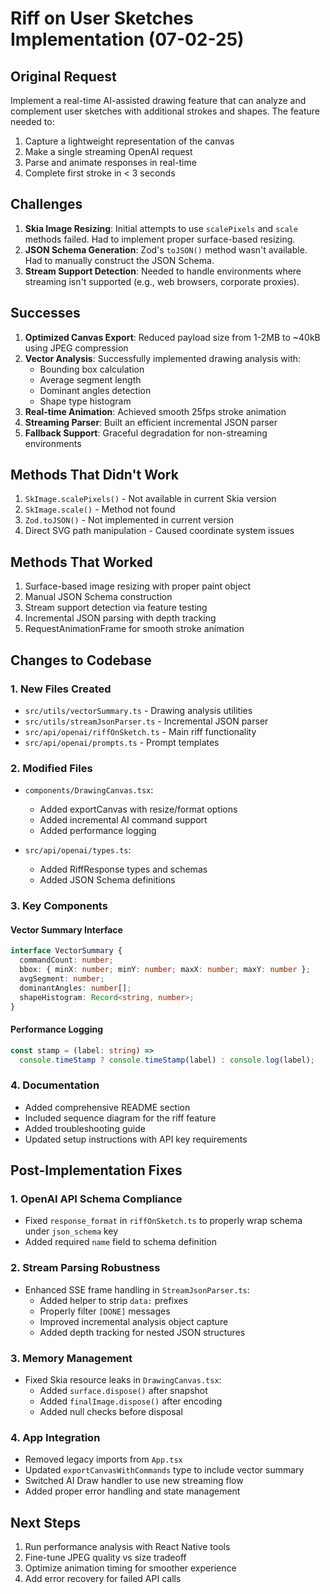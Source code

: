 # Riff on User Sketches Implementation (07-02-25)

## Original Request
Implement a real-time AI-assisted drawing feature that can analyze and complement user sketches with additional strokes and shapes. The feature needed to:
1. Capture a lightweight representation of the canvas
2. Make a single streaming OpenAI request
3. Parse and animate responses in real-time
4. Complete first stroke in < 3 seconds

## Challenges
1. **Skia Image Resizing**: Initial attempts to use `scalePixels` and `scale` methods failed. Had to implement proper surface-based resizing.
2. **JSON Schema Generation**: Zod's `toJSON()` method wasn't available. Had to manually construct the JSON Schema.
3. **Stream Support Detection**: Needed to handle environments where streaming isn't supported (e.g., web browsers, corporate proxies).

## Successes
1. **Optimized Canvas Export**: Reduced payload size from 1-2MB to ~40kB using JPEG compression
2. **Vector Analysis**: Successfully implemented drawing analysis with:
   - Bounding box calculation
   - Average segment length
   - Dominant angles detection
   - Shape type histogram
3. **Real-time Animation**: Achieved smooth 25fps stroke animation
4. **Streaming Parser**: Built an efficient incremental JSON parser
5. **Fallback Support**: Graceful degradation for non-streaming environments

## Methods That Didn't Work
1. `SkImage.scalePixels()` - Not available in current Skia version
2. `SkImage.scale()` - Method not found
3. `Zod.toJSON()` - Not implemented in current version
4. Direct SVG path manipulation - Caused coordinate system issues

## Methods That Worked
1. Surface-based image resizing with proper paint object
2. Manual JSON Schema construction
3. Stream support detection via feature testing
4. Incremental JSON parsing with depth tracking
5. RequestAnimationFrame for smooth stroke animation

## Changes to Codebase

### 1. New Files Created
- `src/utils/vectorSummary.ts` - Drawing analysis utilities
- `src/utils/streamJsonParser.ts` - Incremental JSON parser
- `src/api/openai/riffOnSketch.ts` - Main riff functionality
- `src/api/openai/prompts.ts` - Prompt templates

### 2. Modified Files
- `components/DrawingCanvas.tsx`:
  - Added exportCanvas with resize/format options
  - Added incremental AI command support
  - Added performance logging

- `src/api/openai/types.ts`:
  - Added RiffResponse types and schemas
  - Added JSON Schema definitions

### 3. Key Components

#### Vector Summary Interface
```typescript
interface VectorSummary {
  commandCount: number;
  bbox: { minX: number; minY: number; maxX: number; maxY: number };
  avgSegment: number;
  dominantAngles: number[];
  shapeHistogram: Record<string, number>;
}
```

#### Performance Logging
```typescript
const stamp = (label: string) => 
  console.timeStamp ? console.timeStamp(label) : console.log(label);
```

### 4. Documentation
- Added comprehensive README section
- Included sequence diagram for the riff feature
- Added troubleshooting guide
- Updated setup instructions with API key requirements

## Post-Implementation Fixes

### 1. OpenAI API Schema Compliance
- Fixed `response_format` in `riffOnSketch.ts` to properly wrap schema under `json_schema` key
- Added required `name` field to schema definition

### 2. Stream Parsing Robustness
- Enhanced SSE frame handling in `StreamJsonParser.ts`:
  - Added helper to strip `data:` prefixes
  - Properly filter `[DONE]` messages
  - Improved incremental analysis object capture
  - Added depth tracking for nested JSON structures

### 3. Memory Management
- Fixed Skia resource leaks in `DrawingCanvas.tsx`:
  - Added `surface.dispose()` after snapshot
  - Added `finalImage.dispose()` after encoding
  - Added null checks before disposal

### 4. App Integration
- Removed legacy imports from `App.tsx`
- Updated `exportCanvasWithCommands` type to include vector summary
- Switched AI Draw handler to use new streaming flow
- Added proper error handling and state management

## Next Steps
1. Run performance analysis with React Native tools
2. Fine-tune JPEG quality vs size tradeoff
3. Optimize animation timing for smoother experience
4. Add error recovery for failed API calls 